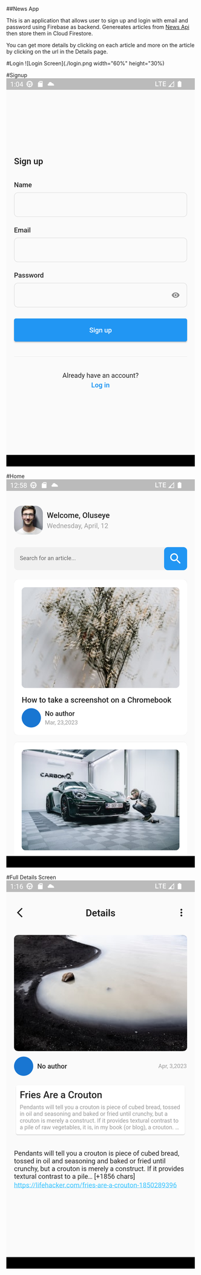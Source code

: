 ##News App

This is an application that allows user to sign up and login with email and password using Firebase as backend. Genereates articles from [News Api](https://newsapi.org/) then store them in Cloud Firestore.

You can get more details by clicking on each article and more on the article by clicking on the url in the Details page.

#Login
![Login Screen](./login.png width="60%" height="30%)

#Signup
![SignUp Screen](./signup.png)

#Home
![Home Screen](./home.png)

#Full Details Screen
![Full Screen](./fullscreen.png)
